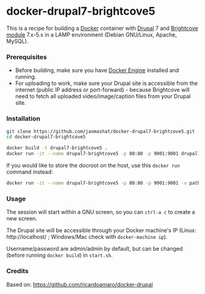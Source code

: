 docker-drupal7-brightcove5
==============

This is a recipe for building a [Docker](https://www.docker.com/) container with [Drupal](https://www.drupal.org/) 7 and [Brightcove module](https://www.drupal.org/project/brightcove) 7.x-5.x in a LAMP environment (Debian GNU/Linux, Apache, MySQL).

### Prerequisites

* Before building, make sure you have [Docker Engine](https://docs.docker.com/engine/installation/) installed and running.
* For uploading to work, make sure your Drupal site is accessible from the internet (public IP address or port-forward) - because Brightcove will need to fetch all uploaded video/image/caption files from your Drupal site.

### Installation

```sh
git clone https://github.com/janmashat/docker-drupal7-brightcove5.git
cd docker-drupal7-brightcove5

docker build -t drupal7-brightcove5 .
docker run -it --name drupal7-brightcove5 -p 80:80 -p 9001:9001 drupal7-brightcove5
```

If you would like to store the docroot on the host, use this `docker run` command instead:

```sh
docker run -it --name drupal7-brightcove5 -p 80:80 -p 9001:9001 -v path_on_the_host:/var/www drupal7-brightcove5
```

### Usage

The session will start within a GNU screen, so you can `ctrl-a c` to create a new screen.

The Drupal site will be accessible through your Docker machine's IP (Linux: http://localhost/ ; Windows/Mac check with `docker-machine ip`).

Username/password are admin/admin by default, but can be changed (before running `docker build`) in `start.sh`.

### Credits

Based on: https://github.com/ricardoamaro/docker-drupal
